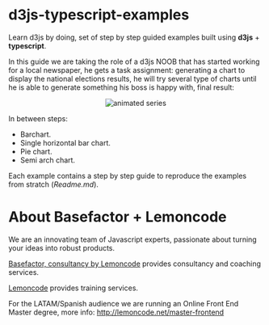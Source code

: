 # d3js-typescript-examples

Learn d3js by doing, set of step by step guided examples built using
**d3js** + **typescript**.

In this guide we are taking the role of a d3js NOOB that has started
working for a local newspaper, he gets a task assignment: generating a
chart to display the national elections results, he will try several
type of charts until he is able to generate something his boss is happy
with, final result:

<p align="center">
  <img src="./01-from-barchart-to-semi-arch/05-multiple-series/content/chart.gif" alt="animated series">
</p>

In between steps:

- Barchart.
- Single horizontal bar chart.
- Pie chart.
- Semi arch chart.

Each example contains a step by step guide to reproduce the examples from stratch (_Readme.md_).

# About Basefactor + Lemoncode

We are an innovating team of Javascript experts, passionate about turning your ideas into robust products.

[Basefactor, consultancy by Lemoncode](http://www.basefactor.com) provides consultancy and coaching services.

[Lemoncode](http://lemoncode.net/services/en/#en-home) provides training services.

For the LATAM/Spanish audience we are running an Online Front End Master degree, more info: http://lemoncode.net/master-frontend
